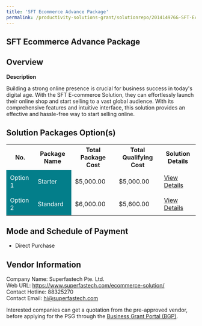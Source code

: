 ```yaml
---
title: 'SFT Ecommerce Advance Package'
permalink: /productivity-solutions-grant/solutionrepo/201414976G-SFT-Ecommrc-Advnc-Pckg-G
---
```


## SFT Ecommerce Advance Package

## Overview

**Description**

Building a strong online presence is crucial for business success in today's digital age. With the SFT E-commerce Solution, they can effortlessly launch their online shop and start selling to a vast global audience. With its comprehensive features and intuitive interface, this solution provides an effective and hassle-free way to start selling online.

## Solution Packages Option(s)

<table>
<tr>
<th><b>No.</b></th>
<th><b>Package Name</b></th>
<th><b>Total Package Cost</b></th>
<th><b>Total Qualifying Cost</b></th>
<th><b>Solution Details</b></th>
</tr>
<tr>
<td style='padding: 10px; background-color: #037E8A; color: #FFFFFF;'>Option 1</td>
<td style='padding: 10px; background-color: #037E8A; color: #FFFFFF;'>Starter</td>
<td style='padding: 10px;'>$5,000.00</td>
<td style='padding: 10px;'>$5,000.00</td>
<td style='padding: 10px;'><a href='/images/psg/Superfastech_SFT_Ecommerce_Advance_Package_Desensitised_Annex3_Part1.pdf' target='_blank'>View Details</a></td>
</tr>
<tr>
<td style='padding: 10px; background-color: #037E8A; color: #FFFFFF;'>Option 2</td>
<td style='padding: 10px; background-color: #037E8A; color: #FFFFFF;'>Standard</td>
<td style='padding: 10px;'>$6,000.00</td>
<td style='padding: 10px;'>$5,600.00</td>
<td style='padding: 10px;'><a href='/images/psg/Superfastech_SFT_Ecommerce_Advance_Package_Desensitised_Annex3_Part2.pdf' target='_blank'>View Details</a></td>
</tr>
</table>

## Mode and Schedule of Payment

 - Direct Purchase

## Vendor Information

 Company Name: Superfastech Pte. Ltd.<br>Web URL: https://www.superfastech.com/ecommerce-solution/ <br>Contact Hotline: 88325270 <br>Contact Email: hi@superfastech.com <br>

Interested companies can get a quotation from the pre-approved vendor, before applying for the PSG through the <a href='https://www.businessgrants.gov.sg/' target='_blank' rel='noopener'>Business Grant Portal (BGP)</a>.

<script src="/jquery/resize-tables.js"></script>
